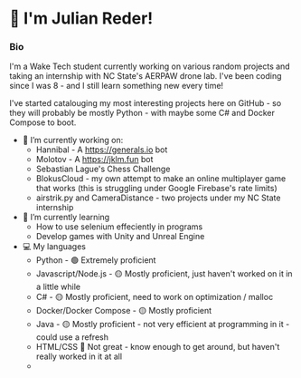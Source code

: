 # 👋 I'm Julian Reder!

### Bio

I'm a Wake Tech student currently working on various random projects and taking an internship with NC State's AERPAW drone lab.
I've been coding since I was 8 - and I still learn something new every time!

I've started catalouging my most interesting projects here on GitHub - so they will probably be mostly Python - with maybe some C# and Docker Compose to boot.
- 🔭 I’m currently working on:
  - Hannibal - A https://generals.io bot
  - Molotov - A https://jklm.fun bot
  - Sebastian Lague's Chess Challenge
  - BlokusCloud - my own attempt to make an online multiplayer game that works (this is struggling under Google Firebase's rate limits)
  - airstrik.py and CameraDistance - two projects under my NC State internship
- 🌱 I’m currently learning
  - How to use selenium effeciently in programs
  - Develop games with Unity and Unreal Engine
- 💻 My languages
   - Python - 🟢 Extremely proficient
   - Javascript/Node.js - 🟡 Mostly proficient, just haven't worked on it in a little while
   - C# - 🟡 Mostly proficient, need to work on optimization / malloc
   - Docker/Docker Compose - 🟡 Mostly proficient
   - Java - 🟡 Mostly proficient - not very efficient at programming in it - could use a refresh
   - HTML/CSS 🔴 Not great - know enough to get around, but haven't really worked in it at all
   - 
